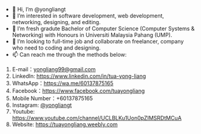 - 👋 Hi, I’m @yongliangt
- 👀 I’m interested in software development, web development, networking, designing, and editing.
- 🌱 I’m fresh gradute Bachelor of Computer Science (Computer Systems & Networking) with Honours in Universiti Malaysia Pahang (UMP).
- 💞️ I’m looking to full-time job and collaborate on freelancer, company who need to coding and designing.
- 📫 Can reach me through the methods below:
1. E-mail：yongliang99@gmail.com
2. LinkedIn: https://www.linkedin.com/in/tua-yong-liang
3. WhatsApp：https://wa.me/60137875165
4. Facebook：https://www.facebook.com/tuayongliang
5. Mobile Number：+60137875165
6. Instagram: [@yongliangt](https://www.instagram.com/yongliangt/)
7. Youtube: https://www.youtube.com/channel/UCLBLKu1Uon0pZIMSRDtMCuA
8. Website: https://tuayongliang.weebly.com
      


<!---
yongliangt/yongliangt is a ✨ special ✨ repository because its `README.md` (this file) appears on your GitHub profile.
You can click the Preview link to take a look at your changes.
--->
